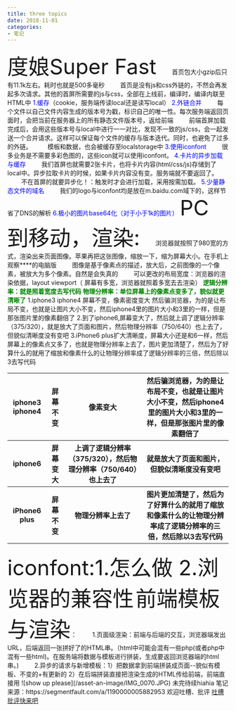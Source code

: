 ```yaml
---
title: three topics
date: 2018-11-01
categories: 
- 笔记
---
```

<font size="36pt">度娘Super Fast</font>
&nbsp;&nbsp;&nbsp;&nbsp;&nbsp;&nbsp;&nbsp;&nbsp;首页包大小gzip后只有11.1k左右。耗时也就是500多毫秒
&nbsp;&nbsp;&nbsp;&nbsp;&nbsp;&nbsp;&nbsp;&nbsp;首页是没有js和css外链的，不然会再发起多次请求。其他的首屏所需要的js与css，全部在上线前，编译时，编译内联至HTML中
<font color="blue">1.缓存</font>（cookie，服务端传读local还是读写local）
<font color="blue">2.外链合并</font>
&nbsp;&nbsp;&nbsp;&nbsp;&nbsp;&nbsp;&nbsp;&nbsp;每个文件以自己文件内容生成的版本号为戳，标识自己的唯一性。每次服务端返回页面时，会把当前在服务器上的所有静态文件版本号，返给前端
&nbsp;&nbsp;&nbsp;&nbsp;&nbsp;&nbsp;&nbsp;&nbsp;前端首屏加载完成后，会用这些版本号与local中进行一一对比，发现不一致的js/css，会一起发送一个合并请求。这样可以保证每个文件的缓存与版本迭代。同时，也避免了过多的外链。
&nbsp;&nbsp;&nbsp;&nbsp;&nbsp;&nbsp;&nbsp;&nbsp;模板和数据，也会被缓存至localstorage中
<font color="blue">3.使用iconfont</font>
&nbsp;&nbsp;&nbsp;&nbsp;&nbsp;&nbsp;&nbsp;&nbsp;很多业务是不需要多彩色图的，这些icon就可以使用iconfont。
<font color="blue">4.卡片的异步加载与缓存</font>
&nbsp;&nbsp;&nbsp;&nbsp;&nbsp;&nbsp;&nbsp;&nbsp;我们首屏也就需要2张卡片，也将卡片内容(html/css/js)存储到了local中。异步拉取卡片的时候，如果卡片内容没有变。服务端就不要返回了。
&nbsp;&nbsp;&nbsp;&nbsp;&nbsp;&nbsp;&nbsp;&nbsp;不在首屏的就要异步化！：触发时才会进行加载，采用按需加载。
<font color="blue">5.少量静态文件的域名</font>
&nbsp;&nbsp;&nbsp;&nbsp;&nbsp;&nbsp;&nbsp;&nbsp;我们的logo与iconfont均是放在m.baidu.com域下的，这样节省了DNS的解析
<font color="blue">6.极小的图片base64化（对于小于1k的图片）</font>
</dr>
</dr>
</dr>
<font size="36pt">PC到移动，渲染:</font>
&nbsp;&nbsp;&nbsp;&nbsp;&nbsp;&nbsp;&nbsp;&nbsp;浏览器就按照了980宽的方式，渲染出来页面图像。苹果再把这张图像，缩放一下，缩为屏幕大小。在手机上观察****的电脑版
&nbsp;&nbsp;&nbsp;&nbsp;&nbsp;&nbsp;&nbsp;&nbsp;图像是基于像素点的描述，放大后，之前图像的一个像素，被放大为多个像素。自然是会失真的
&nbsp;&nbsp;&nbsp;&nbsp;&nbsp;&nbsp;&nbsp;&nbsp;可以更改的布局宽度：浏览器的渲染依据，layout viewport（ 屏幕有多宽，浏览器就照着多宽去去渲染）
<font color="green">**逻辑分辨率：就是照着宽度去写代码**</font>
<font color="green">**物理分辨率：单位屏幕上的像素点变多了，貌似就更清晰了**</font>
1.iphone3   iphone4 屏幕不变，像素密度变大 然后骗浏览器，为的是让布局不变，也就是让图片大小不变，然后iphone4里的图片大小和3里的一样，但是那张图片里的像素翻倍了
2.到了iphone6,屏幕变大了，然后就上调了逻辑分辨率（375/320），就是放大了页面和图片，然后物理分辨率（750/640）也上去了，但貌似清晰度没有变吧
3.iPhone6 plus扩大清晰度，屏幕大小还是和6一样，然后屏幕上的像素点又多了，也就是物理分辨率上去了，图片更加清楚了，然后为了好算什么的就用了缩放和像素什么的让物理分辨率成了逻辑分辨率的三倍，然后除以3去写代码
<table>
      <tr>
         <th>iphone3   iphone4</th>
         <th>屏幕不变</th>
         <th>像素变大</th>
         <th> 然后骗浏览器，为的是让布局不变，也就是让图片大小不变，然后iphone4里的图片大小和3里的一样，但是那张图片里的像素翻倍了</th>
      </tr>
      <tr>
         <th>iphone6</th>
         <th>屏幕变大</th>
         <th>上调了逻辑分辨率（375/320），然后物理分辨率（750/640）也上去了</th>
         <th>就是放大了页面和图片，但貌似清晰度没有变吧</th>
      </tr>
      <tr>
         <th>iPhone6 plus</th>
         <th>屏幕不变</th>
         <th>物理分辨率上去了</th>
         <th>图片更加清楚了，然后为了好算什么的就用了缩放和像素什么的让物理分辨率成了逻辑分辨率的三倍，然后除以3去写代码</th>
      </tr>
</table>
</dr>
</dr>
</dr>
<font size="36pt">iconfont:1.怎么做 2.浏览器的兼容性</font>
</dr>
</dr>
</dr>
<font size="36pt">前端模板与渲染</font>：
&nbsp;&nbsp;&nbsp;&nbsp;&nbsp;&nbsp;&nbsp;&nbsp;1.页面级渲染：前端与后端的交互，浏览器端发出URL，后端返回一张拼好了的HTML串。（html中可能会混有一些php(或者php中混有一些html)。在服务端将数据与模板进行拼装，生成要返回浏览器端的html串。)
&nbsp;&nbsp;&nbsp;&nbsp;&nbsp;&nbsp;&nbsp;&nbsp;2.异步的请求与新增模板：1）把数据拿到前端拼装成页面--貌似有模板、不变的+有更新的 2）在后端拼装直接把渲染生成的HTML传给前端，前端直接用
![show up please](/asset-an-image/IMG_0070.JPG)
未完待续hiahia
笔记来源：https://segmentfault.com/a/1190000005882953
欢迎吐槽、批评
<a href="mailto:1282308134@qq.com? subject=tips &body=吐槽批评快来吧">吐槽批评快来吧</a>
